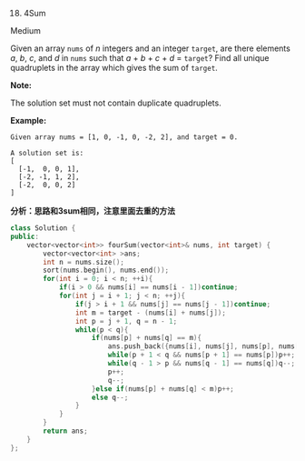 18. 4Sum

Medium

Given an array `nums` of *n* integers and an integer `target`, are there elements *a*, *b*, *c*, and *d* in `nums` such that *a* + *b* + *c* + *d* = `target`? Find all unique quadruplets in the array which gives the sum of `target`.

**Note:**

The solution set must not contain duplicate quadruplets.

**Example:**

```
Given array nums = [1, 0, -1, 0, -2, 2], and target = 0.

A solution set is:
[
  [-1,  0, 0, 1],
  [-2, -1, 1, 2],
  [-2,  0, 0, 2]
]
```

**分析：思路和3sum相同，注意里面去重的方法**

```c++
class Solution {
public:
    vector<vector<int>> fourSum(vector<int>& nums, int target) {
        vector<vector<int> >ans;
        int n = nums.size();
        sort(nums.begin(), nums.end());
        for(int i = 0; i < n; ++i){
            if(i > 0 && nums[i] == nums[i - 1])continue;
            for(int j = i + 1; j < n; ++j){
                if(j > i + 1 && nums[j] == nums[j - 1])continue;
                int m = target - (nums[i] + nums[j]);
                int p = j + 1, q = n - 1;
                while(p < q){
                    if(nums[p] + nums[q] == m){
                        ans.push_back({nums[i], nums[j], nums[p], nums[q]});
                        while(p + 1 < q && nums[p + 1] == nums[p])p++;
                        while(q - 1 > p && nums[q - 1] == nums[q])q--;
                        p++;
                        q--;
                    }else if(nums[p] + nums[q] < m)p++;
                    else q--;
                }
            }
        }
        return ans;
    }
};
```

